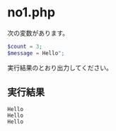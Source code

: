 # no1.php

次の変数があります。

```php
$count = 3;
$message = Hello";
```

実行結果のとおり出力してください。

## 実行結果

```
Hello
Hello
Hello
```


